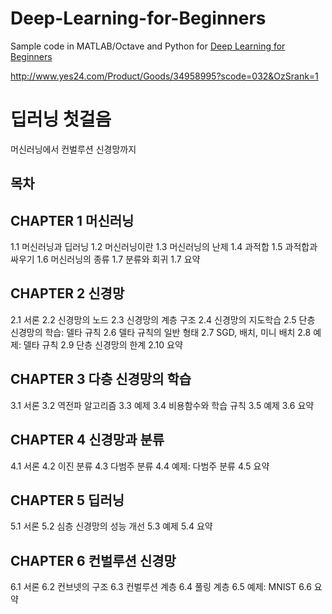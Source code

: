 # Deep-Learning-for-Beginners
Sample code in MATLAB/Octave and Python for <a href="https://www.amazon.com/Deep-Learning-Beginners-MATLAB-Examples/dp/1537525778/ref=sr_1_5?ie=UTF8&qid=1485647177&sr=8-5&keywords=deep+learning">Deep Learning for Beginners</a>


http://www.yes24.com/Product/Goods/34958995?scode=032&OzSrank=1

# 딥러닝 첫걸음 
머신러닝에서 컨벌루션 신경망까지

## 목차
## CHAPTER 1 머신러닝 
1.1 머신러닝과 딥러닝 
1.2 머신러닝이란 
1.3 머신러닝의 난제 
1.4 과적합 
1.5 과적합과 싸우기 
1.6 머신러닝의 종류 
1.7 분류와 회귀 
1.7 요약 

## CHAPTER 2 신경망 
2.1 서론 
2.2 신경망의 노드 
2.3 신경망의 계층 구조 
2.4 신경망의 지도학습 
2.5 단층 신경망의 학습: 델타 규칙 
2.6 델타 규칙의 일반 형태 
2.7 SGD, 배치, 미니 배치 
2.8 예제: 델타 규칙 
2.9 단층 신경망의 한계 
2.10 요약 

## CHAPTER 3 다층 신경망의 학습 
3.1 서론 
3.2 역전파 알고리즘 
3.3 예제 
3.4 비용함수와 학습 규칙 
3.5 예제 
3.6 요약 

## CHAPTER 4 신경망과 분류 
4.1 서론 
4.2 이진 분류 
4.3 다범주 분류 
4.4 예제: 다범주 분류 
4.5 요약 

## CHAPTER 5 딥러닝 
5.1 서론 
5.2 심층 신경망의 성능 개선 
5.3 예제 
5.4 요약 

## CHAPTER 6 컨벌루션 신경망 
6.1 서론 
6.2 컨브넷의 구조 
6.3 컨벌루션 계층 
6.4 풀링 계층 
6.5 예제: MNIST 
6.6 요약
